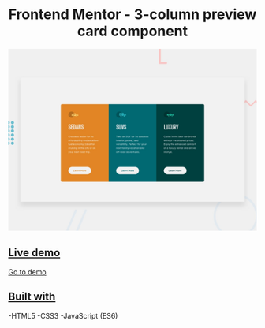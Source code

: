 <h1 align="center">Frontend Mentor - 3-column preview card component</h1>

![Design preview for the 3-column preview card component coding challenge](./design/desktop-preview.jpg)

## <ins>Live demo</ins>
[Go to demo](https://ktheologitis.github.io/Three-column_card/)

## <ins>Built with</ins>
-HTML5
-CSS3
-JavaScript (ES6)
